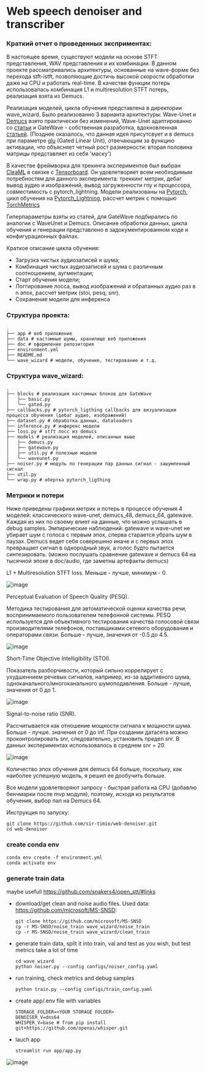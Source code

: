 # Web speech denoiser and transcriber


### Краткий отчет о проведенных эксприментах:

В настоящее время, существуют модели на основе STFT представления, WAV представления и их комбинации. В данном проекте рассматривались архитектуры, основанные на wave-форме без перехода stft-istft, позволяющие достичь высокой скорости обработки даже на CPU и работать real-time. В качестве функции потерь использовалась комбинация L1 и multiresolution STFT потерь, реализация взята из Demucs.

Реализация моделей, цикла обучения представлена в директории wave_wizard.
Было реализованно 3 варианта архитектуры: Wave-Unet и [Demucs](https://github.com/facebookresearch/denoiser) взято практически без изменений, Wave-Unet адаптированно со [статьи](https://arxiv.org/pdf/1806.03185.pdf) и  GateWave - собственная разработка, вдохновленная [статьей](https://paperswithcode.com/method/gated-convolution-network). (Позднее оказалось, что данная идея присутсвует и в demucs при параметре [glu](https://pytorch.org/docs/stable/generated/torch.nn.GLU.html) (Gated Linear Unit), отвечающим за функцию активации, что объясняет четный рост размерности: вторая половина матрицы представляет из себя 'маску')

В качестве фреймворка для трекинга экспериментов был выбран [CleaML](https://clear.ml/) в связке с [Tensorboard](https://pytorch.org/docs/stable/tensorboard.html). Он удовлетворяет всем необходимым потребностям для данного эксперимента: треккинг метрик, дебаг вывод аудио и изображений, вывод загруженности гпу и процессора, совместимость с pytorch_lightning. Модели реализованы на [Pytorch](https://pytorch.org/), цикл обучения на [Pytorch_Lightning](https://www.pytorchlightning.ai/index.html), рассчет метрик с помощью [TorchMetrics](https://torchmetrics.readthedocs.io/en/stable/)

Гиперпараметры взяты из статей, для GateWave подбирались по аналогии с WaveUnet и Demucs.
Описание обработки данных, цикла обучения и генерации представлено в задокументированном коде и конфигурационных файлах.

Краткое описание цикла обучения:
 - Загрузка чистых аудиозаписей и шума;
 - Комбинация чистых аудиозаписей и шума с различным соотношением, аугментации;
 - Старт обучения модели;
 - Логгирование лосса, вывод изображений и обратанных аудио раз в n эпох, рассчет метрик (stoi, pesq, snr).
 - Сохранение модели для инференса


### Структура проекта:
```
.
├── app # веб приложение
├── data # кастомные шумы, хранилище веб приложения
├── doc # оформление репозитория
├── environment.yml
├── README.md
└── wave_wizard # модели, обучение, тестирование и т.д. 
```

### Структура wave_wizard:
```
.
├── blocks # реализация кастомных блоков для GateWave
│   ├── basic.py
│   └── gated.py
├── callbacks.py # pytorch_ligthing callbacks для визуализации процесса обучения (дебаг аудио, изображений)
├── dataset.py # обработка данных, dataloaders
├── inference.py # инференс модели
├── loss.py # stft лосс из demucs
├── models # реализация моделей, описанных выше
│   ├── demucs.py
│   ├── gatewave.py 
│   ├── util.py # полезные модели
│   └── waveunet.py
├── noiser.py # модуль по генерации пар данных сигнал - зашумленный сигнал
├── util.py
└── wrap.py # обертка pytorch_ligthing
```

### Метрики и потери
Ниже приведены графики метрик и потерь в процессе обучения 4 моделей: классического wave-unet, demucs_48, demucs_64, gatewave. Каждая из них по своему влиет на данные, что можно услышать в debug samples. Эмпирические наблюдений: gatewave и wave-unet не убирает шум с голоса с первым эпох, сперва старается убрать шум в паузах. Demucs ведет себя соверешнно иначе и с первых эпох превращает сигнал в однородный звук, а голос будто пытается синтезировать. (можно послушать сравнение gatewave и demucs 64 на тысячной эпохе в doc/audio, где заметны артефакты demucs)

L1 + Multiresolution STFT loss. Меньше - лучше, минимум - 0.

![image](doc/img/val_loss.png)

Perceptual Evaluation of Speech Quality (PESQ).

Методика тестирования для автоматической оценки качества речи, воспринимаемого пользователем телефонной системы.
PESQ используется для объективного тестирования качества голосовой связи производителями телефонов, поставщиками сетевого оборудования и операторами связи. Больше - лучше, значения от -0.5 до 4.5.

![image](doc/img/pesq.png)

Short-Time Objective Intelligibility (STOI).

Показатель разборчивости, который сильно коррелирует с ухудшеннием речевых сигналов, например, из-за аддитивного шума, одноканального/многоканального шумоподавления. Больше - лучше, значения от 0 до 1.

![image](doc/img/stoi.png)

Signal-to-noise ratio (SNR).

Рассчитывается как отношение мощности сигнала к мощности шума. Больше - лучше. значения от 0 до inf. При создании датасета можно проконтролировать snr, следовательно, установить предел snr. В данных экспериментах использовалось в среднем snr = 20.

![image](doc/img/snr.png)

Количество эпох обучения для demucs 64 больше, поскольку, как наиболее успешную модель, я решил ее дообучить больше.

Все модели удовлетворяют запросу - быстрая работа на CPU (добавлю бенчмарки после mvp модуля), поэтому, исходя из результатов обучения, выбор пал на Demucs 64.

Инструкция по запуску:
```
git clone https://github.com/sir-timio/web-denoiser.git
cd web-denoiser
```

### create conda env
```
conda env create -f environment.yml
conda activate env
```

### generate train data
maybe usefull https://github.com/snakers4/open_stt/#links

- download/get clean and noise audio files. Used data: https://github.com/microsoft/MS-SNSD:
    ```
    git clone https://github.com/microsoft/MS-SNSD
    cp -r MS-SNSD/noise_train wave_wizard/noise_train
    cp -r MS-SNSD/noise_train wave_wizard/clean_train
    ```
- generate train data, split it into train, val and test as you wish, but test metrics take a lot of time
    ```
    cd wave_wizard
    python noiser.py --config configs/noiser_config.yaml
    ```
- run training, check metrics and debug samples
    ```
    python train.py --config configs/train_config.yaml
    ```
- create app/.env file with variables
    ```
    STORAGE_FOLDER=<YOUR STORAGE FOLDER>
    DENOISER_V=dns64
    WHISPER_V=base # from pip install git+https://github.com/openai/whisper.git 
    ```
- lauch app
    ```
    streamlit run app/app.py
    ```

![image](front.jpg)